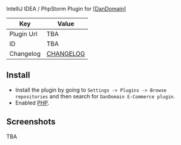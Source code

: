 IntelliJ IDEA / PhpStorm Plugin for [[DanDomain](https://dandomain.dk/webshop)]

Key         | Value
----------- | -----------
Plugin Url  | TBA
ID          | TBA
Changelog   | [CHANGELOG](CHANGELOG.md)

Install
---------------------
* Install the plugin by going to `Settings -> Plugins -> Browse repositories` and then search for `DanDomain E-Commerce plugin`.
* Enabled [PHP](https://plugins.jetbrains.com/plugin/6610-php).

Screenshots
---------------------
TBA
